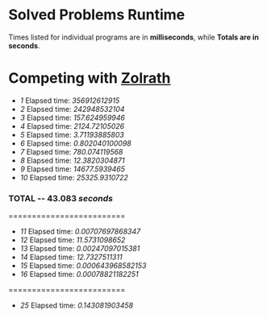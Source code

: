 Solved Problems Runtime
=========================

Times listed for individual programs are in **milliseconds**, while **Totals are in seconds**.

Competing with [Zolrath](https://github.com/zolrath/Project-Clojuler)
=========================

- *1*   Elapsed time: *356912612915*
- *2*   Elapsed time: *242948532104*
- *3*   Elapsed time: *157.624959946*
- *4*   Elapsed time: *2124.72105026*
- *5*   Elapsed time: *3.71193885803*
- *6*   Elapsed time: *0.802040100098*
- *7*   Elapsed time: *780.074119568*
- *8*   Elapsed time: *12.3820304871*
- *9*   Elapsed time: *14677.5939465*
- *10*  Elapsed time: *25325.9310722*

### TOTAL -- 43.083 _seconds_
=========================

- *11*  Elapsed time: *0.00707697868347*
- *12*  Elapsed time: *11.5731098652*
- *13*  Elapsed time: *0.00247097015381*
- *14*  Elapsed time: *12.7327511311*
- *15*  Elapsed time: *0.000643968582153*
- *16*  Elapsed time: *0.00078821182251*

=========================

- *25*  Elapsed time: *0.143081903458*
